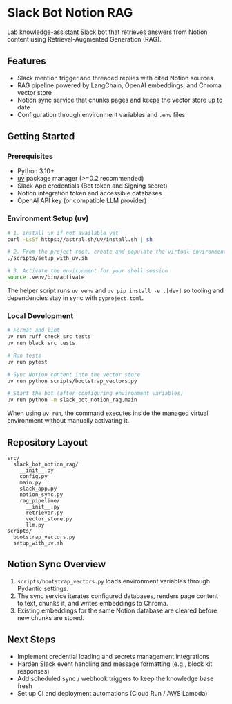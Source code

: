 # Slack Bot Notion RAG

Lab knowledge-assistant Slack bot that retrieves answers from Notion content using Retrieval-Augmented Generation (RAG).

## Features
- Slack mention trigger and threaded replies with cited Notion sources
- RAG pipeline powered by LangChain, OpenAI embeddings, and Chroma vector store
- Notion sync service that chunks pages and keeps the vector store up to date
- Configuration through environment variables and `.env` files

## Getting Started

### Prerequisites
- Python 3.10+
- [uv](https://github.com/astral-sh/uv) package manager (>=0.2 recommended)
- Slack App credentials (Bot token and Signing secret)
- Notion integration token and accessible databases
- OpenAI API key (or compatible LLM provider)

### Environment Setup (uv)
```bash
# 1. Install uv if not available yet
curl -LsSf https://astral.sh/uv/install.sh | sh

# 2. From the project root, create and populate the virtual environment
./scripts/setup_with_uv.sh

# 3. Activate the environment for your shell session
source .venv/bin/activate
```

The helper script runs `uv venv` and `uv pip install -e .[dev]` so tooling and dependencies stay in sync with `pyproject.toml`.

### Local Development
```bash
# Format and lint
uv run ruff check src tests
uv run black src tests

# Run tests
uv run pytest

# Sync Notion content into the vector store
uv run python scripts/bootstrap_vectors.py

# Start the bot (after configuring environment variables)
uv run python -m slack_bot_notion_rag.main
```

When using `uv run`, the command executes inside the managed virtual environment without manually activating it.

## Repository Layout
```
src/
  slack_bot_notion_rag/
    __init__.py
    config.py
    main.py
    slack_app.py
    notion_sync.py
    rag_pipeline/
      __init__.py
      retriever.py
      vector_store.py
      llm.py
scripts/
  bootstrap_vectors.py
  setup_with_uv.sh
```

## Notion Sync Overview
1. `scripts/bootstrap_vectors.py` loads environment variables through Pydantic settings.
2. The sync service iterates configured databases, renders page content to text, chunks it, and writes embeddings to Chroma.
3. Existing embeddings for the same Notion database are cleared before new chunks are stored.

## Next Steps
- Implement credential loading and secrets management integrations
- Harden Slack event handling and message formatting (e.g., block kit responses)
- Add scheduled sync / webhook triggers to keep the knowledge base fresh
- Set up CI and deployment automations (Cloud Run / AWS Lambda)
